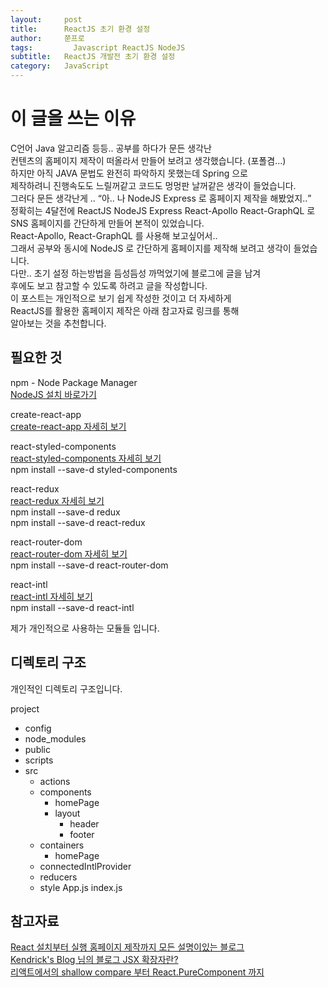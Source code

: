 ```yaml
---
layout:     post
title:      ReactJS 초기 환경 설정
author:     쭌프로
tags: 		  Javascript ReactJS NodeJS
subtitle:   ReactJS 개발전 초기 환경 설정
category:   JavaScript
---
```

<!-- Start Writing Below in Markdown -->

# 이 글을 쓰는 이유

<p>
  C언어 Java 알고리즘 등등.. 공부를 하다가 문든 생각난 <br/>
  컨텐츠의 홈페이지 제작이 떠올라서 만들어 보려고 생각했습니다. (포폴겸...) <br/>
  하지만 아직 JAVA 문법도 완전히 파악하지 못했는데 Spring 으로 <br/>
  제작하려니 진행속도도 느릴꺼같고 코드도 멍멍판 날꺼같은 생각이 들었습니다. <br/>
  그러다 문든 생각난게 .. <q>아.. 나 NodeJS Express 로 홈페이지 제작을 해봤었지..</q> <br/>
  정확히는 4달전에 ReactJS NodeJS Express React-Apollo React-GraphQL 로  <br/>
  SNS 홈페이지를 간단하게 만들어 본적이 있었습니다. <br/>
  React-Apollo, React-GraphQL 를 사용해 보고싶어서..  <br/>
  그래서 공부와 동시에 NodeJS 로 간단하게 홈페이지를 제작해 보려고 생각이 들었습니다. <br/>
  다만.. 초기 설정 하는방법을 듬성듬성 까먹었기에 블로그에 글을 남겨 <br/>
  후에도 보고 참고할 수 있도록 하려고 글을 작성합니다. <br/>
  이 포스트는 개인적으로 보기 쉽게 작성한 것이고 더 자세하게 <br/>
  ReactJS를 활용한 홈페이지 제작은 아래 참고자료 링크를 통해 <br/>
  알아보는 것을 추천합니다.
</p>

## 필요한 것

npm - Node Package Manager <br/>
<a href="https://nodejs.org/ko/">NodeJS 설치 바로가기</a>

create-react-app <br/>
<a href="https://github.com/facebook/create-react-app">create-react-app 자세히 보기</a>

react-styled-components <br/>
<a href="https://www.styled-components.com/">react-styled-components 자세히 보기</a> <br/>
npm install --save-d styled-components

react-redux <br/>
<a href="https://redux.js.org/basics/usage-with-react">react-redux 자세히 보기</a> <br/>
npm install --save-d redux <br/>
npm install --save-d react-redux

react-router-dom <br/>
<a href="https://reacttraining.com/react-router/web/guides/quick-start">react-router-dom 자세히 보기</a> <br/>
npm install --save-d react-router-dom

react-intl <br/>
<a href="https://www.npmjs.com/package/react-intl">react-intl 자세히 보기</a> <br/>
npm install --save-d react-intl

제가 개인적으로 사용하는 모듈들 입니다.

## 디렉토리 구조

개인적인 디렉토리 구조입니다.

project
  - config
  - node_modules
  - public
  - scripts
  - src
    - actions
    - components
      - homePage
      - layout
        - header
        - footer
    - containers
      - homePage
    - connectedIntlProvider
    - reducers
    - style
      App.js
      index.js
     
## 참고자료

<a href="https://velopert.com/reactjs-tutorials">React 설치부터 실행 홈페이지 제작까지 모든 설명이있는 블로그</a> <br/>
<a href="https://blog.sonim1.com/175">Kendrick's Blog 님의 블로그 JSX 확장자란?</a> <br/>
<a href="https://ideveloper2.tistory.com/159">리액트에서의 shallow compare 부터 React.PureComponent 까지</a>
